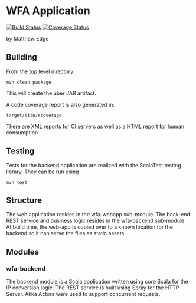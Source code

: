 # WFA Application

[![Build Status](https://travis-ci.org/MatthewEdge/whiskey-foxtrot-alpha.svg?branch=master)](https://travis-ci.org/MatthewEdge/whiskey-foxtrot-alpha) [![Coverage Status](https://coveralls.io/repos/github/MatthewEdge/whiskey-foxtrot-alpha/badge.svg?branch=develop)](https://coveralls.io/github/MatthewEdge/whiskey-foxtrot-alpha?branch=develop)

by Matthew Edge

## Building

From the top level directory:

    mvn clean package
    
This will create the uber JAR artifact. 

A code coverage report is also generated in:

    target/site/scoverage
    
There are XML reports for CI servers as well as a HTML report for human consumption
    
## Testing

Tests for the backend application are realized with the ScalaTest testing library. They can
be run using

    mvn test

## Structure

The web application resides in the wfa-webapp sub-module. The back-end REST service and business logic
resides in the wfa-backend sub-module. At build time, the web-app is copied over to a known location
for the backend so it can serve the files as static assets

## Modules

### wfa-backend

The backend module is a Scala application written using core Scala for the IP conversion logic. The REST service
is built using Spray for the HTTP Server. Akka Actors were used to support concurrent requests.